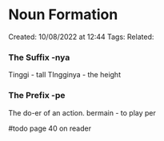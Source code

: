 # Noun Formation
Created: 10/08/2022 at 12:44
Tags: 
Related:

### The Suffix -nya
Tinggi - tall
TIngginya - the height

### The Prefix -pe
The do-er of an action.
bermain - to play
per

#todo page 40 on reader